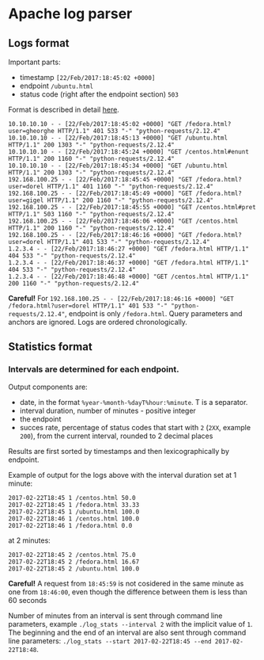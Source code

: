 # Apache log parser

## Logs format

Important parts:

* timestamp `[22/Feb/2017:18:45:02 +0000]`
* endpoint `/ubuntu.html`
* status code (right after the endpoint section) `503`
    

Format is described in detail [here](https://httpd.apache.org/docs/1.3/logs.html).

    10.10.10.10 - - [22/Feb/2017:18:45:02 +0000] "GET /fedora.html?user=gheorghe HTTP/1.1" 401 533 "-" "python-requests/2.12.4"
    10.10.10.10 - - [22/Feb/2017:18:45:13 +0000] "GET /ubuntu.html HTTP/1.1" 200 1303 "-" "python-requests/2.12.4"
    10.10.10.10 - - [22/Feb/2017:18:45:24 +0000] "GET /centos.html#enunt HTTP/1.1" 200 1160 "-" "python-requests/2.12.4"
    10.10.10.10 - - [22/Feb/2017:18:45:34 +0000] "GET /ubuntu.html HTTP/1.1" 200 1303 "-" "python-requests/2.12.4"
    192.168.100.25 - - [22/Feb/2017:18:45:45 +0000] "GET /fedora.html?user=dorel HTTP/1.1" 401 1160 "-" "python-requests/2.12.4"
    192.168.100.25 - - [22/Feb/2017:18:45:49 +0000] "GET /fedora.html?user=gigel HTTP/1.1" 200 1160 "-" "python-requests/2.12.4"
    192.168.100.25 - - [22/Feb/2017:18:45:55 +0000] "GET /centos.html#pret HTTP/1.1" 503 1160 "-" "python-requests/2.12.4"
    192.168.100.25 - - [22/Feb/2017:18:46:06 +0000] "GET /centos.html HTTP/1.1" 200 1160 "-" "python-requests/2.12.4"
    192.168.100.25 - - [22/Feb/2017:18:46:16 +0000] "GET /fedora.html?user=dorel HTTP/1.1" 401 533 "-" "python-requests/2.12.4"
    1.2.3.4 - - [22/Feb/2017:18:46:27 +0000] "GET /fedora.html HTTP/1.1" 404 533 "-" "python-requests/2.12.4"
    1.2.3.4 - - [22/Feb/2017:18:46:37 +0000] "GET /fedora.html HTTP/1.1" 404 533 "-" "python-requests/2.12.4"
    1.2.3.4 - - [22/Feb/2017:18:46:48 +0000] "GET /centos.html HTTP/1.1" 200 1160 "-" "python-requests/2.12.4"

**Careful!** For `192.168.100.25 - - [22/Feb/2017:18:46:16 +0000] "GET /fedora.html?user=dorel HTTP/1.1" 401 533 "-" "python-requests/2.12.4"`, endpoint is only  `/fedora.html`. Query parameters and anchors are ignored.
Logs are ordered chronologically.

## Statistics format

### Intervals are determined for each endpoint.

Output components are:

* date, in the format `%year-%month-%dayT%hour:%minute`. T is a separator.
* interval duration, number of minutes - positive integer
* the endpoint
* succes rate, percentage of status codes that start with `2` (`2XX`, example `200`), from the current interval, rounded to 2 decimal places

Results are first sorted by timestamps and then lexicographically by endpoint.

Example of output for the logs above with the interval duration set at 1 minute:

    2017-02-22T18:45 1 /centos.html 50.0
    2017-02-22T18:45 1 /fedora.html 33.33
    2017-02-22T18:45 1 /ubuntu.html 100.0
    2017-02-22T18:46 1 /centos.html 100.0
    2017-02-22T18:46 1 /fedora.html 0.0


at 2 minutes:

    2017-02-22T18:45 2 /centos.html 75.0
    2017-02-22T18:45 2 /fedora.html 16.67
    2017-02-22T18:45 2 /ubuntu.html 100.0

**Careful!** A request from `18:45:59` is not cosidered in the same minute as one from `18:46:00`, even though the difference between them is less than 60 seconds

Number of minutes from an interval is sent through command line parameters, example `./log_stats --interval 2` with the implicit value of `1`.
The beginning and the end of an interval are also sent through command line parameters: `./log_stats --start 2017-02-22T18:45 --end 2017-02-22T18:48`.
